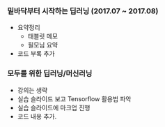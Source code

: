 
### 밑바닥부터 시작하는 딥러닝 (2017.07 ~ 2017.08)
- 요약정리
  - 태블릿 메모
  - 필모님 요약
- 코드 부록 추가

### 모두를 위한 딥러닝/머신러닝
- 강의는 생략
- 실습 슬라이드 보고 Tensorflow 활용법 파악
- 실습 슬라이드에 마크업 진행
- 코드 내용 추가.
